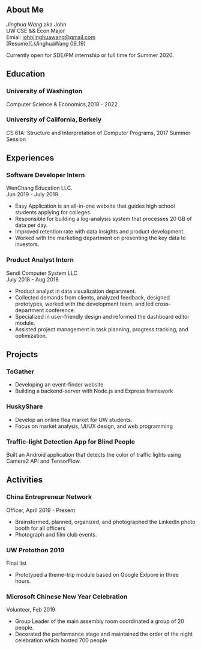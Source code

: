 ## About Me
*Jinghua Wang* aka John <br>
UW CSE && Econ Major<br>
Emial: johnjinghuawang@gmail.com<br>
[Resume](./JinghuaWang 09_19)<br>

Currently open for SDE/PM internship or full time for Summer 2020. 

## Education

### University of Washington
Computer Science & Economics,2018 - 2022

### University of California, Berkely
CS 61A: Structure and Interpretation of Computer Programs, 2017 Summer Session <br>

## Experiences

### Software Developer Intern
WenChang Education LLC.<br>
Jun 2019 - July 2019<br>
- Easy Application is an all-in-one website that guides high school students applying for colleges.
- Responsible for building a log-analysis system that processes 20 GB of data per day.
- Improved retention rate with data insights and product development.
- Worked with the marketing department on presenting the key data to investors. 

### Product Analyst Intern
Sendi Computer System LLC <br>
July 2018 - Aug 2018<br>
- Product analyst in data visualization department.
- Collected demands from clients, analyzed feedback, designed prototypes, worked with the development team, and led cross-department conference.
- Specialized in user-friendly design and reformed the dashboard editor module.
- Assisted project management in task planning, progress tracking, and optimization.

## Projects
### ToGather
- Developing an event-finder website
- Building a backend-server with Node.js and Express framework

### HuskyShare
- Develop an online flea market for UW students.
- Focus on market analysis, UI/UX design, and web programming

### Traffic-light Detection App for Blind People
Built an Android application that detects the color of traffic lights using Camera2 API and TensorFlow.

## Activities
### China Entrepreneur Network
Officer, April 2019 - Present
- Brainstormed, planned, organized, and photographed the LinkedIn photo booth for all officers
- Photograph and film club events.

### UW Protothon 2019
Final list
- Prototyped a theme-trip module based on Google Exlpore in three hours.

### Microsoft Chinese New Year Celebration 
Volunteer, Feb 2019
- Group Leader of the main assembly room coordinated a group of 20 people.
- Decorated the performance stage and maintained the order of the night celebration which hosted 700 people

